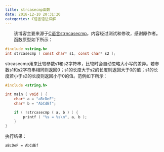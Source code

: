 ```yaml
---
title: strcasecmp函数
date: 2018-12-10 20:31:20
categories: C语言语法详解
---
```

&emsp;&emsp;该博客主要来源于[C语言strncasecmp](http://c.biancheng.net/cpp/html/168.html)，内容经过测试和修改，感谢原作者。
&emsp;&emsp;函数原型如下所示：

``` c
#include <string.h>
int strcasecmp ( const char* s1, const char* s2 );
```

strcasecmp用来比较参数s1和s2字符串，比较时会自动忽略大小写的差异。若参数s1和s2字符串相同则返回0；s1的长度大于s2的长度则返回大于0的值；s1的长度若小于s2的长度则返回小于0的值。范例如下所示：

``` c
#include <string.h>

int main ( void ) {
    char* a = "aBcDeF";
    char* b = "AbCdEf";

    if ( !strcasecmp ( a, b ) ) {
        printf ( "%s = %s\n", a, b );
    }
}
```

执行结果：

``` bash
aBcDeF = AbCdEf
```